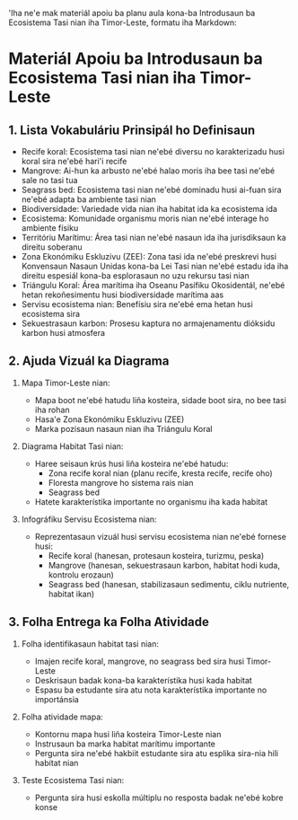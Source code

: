 'Iha ne'e mak materiál apoiu ba planu aula kona-ba Introdusaun ba Ecosistema Tasi nian iha Timor-Leste, formatu iha Markdown:

# Materiál Apoiu ba Introdusaun ba Ecosistema Tasi nian iha Timor-Leste

## 1. Lista Vokabuláriu Prinsipál ho Definisaun

- Recife koral: Ecosistema tasi nian ne'ebé diversu no karakterizadu husi koral sira ne'ebé hari'i recife
- Mangrove: Ai-hun ka arbusto ne'ebé halao moris iha bee tasi ne'ebé sale no tasi tua
- Seagrass bed: Ecosistema tasi nian ne'ebé dominadu husi ai-fuan sira ne'ebé adapta ba ambiente tasi nian
- Biodiversidade: Variedade vida nian iha habitat ida ka ecosistema ida
- Ecosistema: Komunidade organismu moris nian ne'ebé interage ho ambiente físiku
- Territóriu Marítimu: Área tasi nian ne'ebé nasaun ida iha jurisdiksaun ka direitu soberanu
- Zona Ekonómiku Eskluzivu (ZEE): Zona tasi ida ne'ebé preskrevi husi Konvensaun Nasaun Unidas kona-ba Lei Tasi nian ne'ebé estadu ida iha direitu espesiál kona-ba esplorasaun no uzu rekursu tasi nian
- Triángulu Koral: Área marítima iha Oseanu Pasífiku Okosidentál, ne'ebé hetan rekoñesimentu husi biodiversidade marítima aas
- Servisu ecosistema nian: Benefísiu sira ne'ebé ema hetan husi ecosistema sira
- Sekuestrasaun karbon: Prosesu kaptura no armajenamentu dióksidu karbon husi atmosfera

## 2. Ajuda Vizuál ka Diagrama 

1. Mapa Timor-Leste nian:
   - Mapa boot ne'ebé hatudu liña kosteira, sidade boot sira, no bee tasi iha rohan
   - Hasa'e Zona Ekonómiku Eskluzivu (ZEE)
   - Marka pozisaun nasaun nian iha Triángulu Koral

2. Diagrama Habitat Tasi nian:
   - Haree seisaun krús husi liña kosteira ne'ebé hatudu:
     * Zona recife koral nian (planu recife, kresta recife, recife oho)
     * Floresta mangrove ho sistema rais nian
     * Seagrass bed
   - Hatete karakterístika importante no organismu iha kada habitat

3. Infográfiku Servisu Ecosistema nian:
   - Reprezentasaun vizuál husi servisu ecosistema nian ne'ebé fornese husi:
     * Recife koral (hanesan, protesaun kosteira, turizmu, peska)
     * Mangrove (hanesan, sekuestrasaun karbon, habitat hodi kuda, kontrolu erozaun)
     * Seagrass bed (hanesan, stabilizasaun sedimentu, ciklu nutriente, habitat ikan)

## 3. Folha Entrega ka Folha Atividade 

1. Folha identifikasaun habitat tasi nian:
   - Imajen recife koral, mangrove, no seagrass bed sira husi Timor-Leste
   - Deskrisaun badak kona-ba karakterístika husi kada habitat
   - Espasu ba estudante sira atu nota karakterístika importante no importánsia

2. Folha atividade mapa:
   - Kontornu mapa husi liña kosteira Timor-Leste nian
   - Instrusaun ba marka habitat marítimu importante
   - Pergunta sira ne'ebé hakbiit estudante sira atu esplika sira-nia hili habitat nian

3. Teste Ecosistema Tasi nian:
   - Pergunta sira husi eskolla múltiplu no resposta badak ne'ebé kobre konse